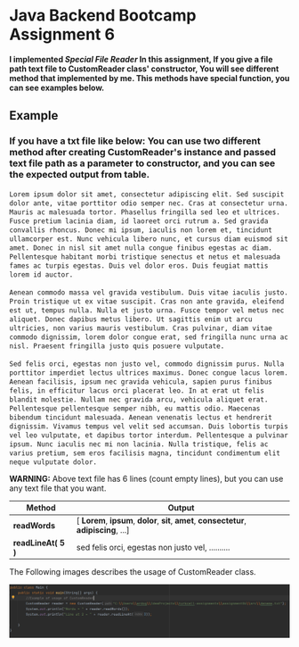 # Java Backend Bootcamp Assignment 6

**I implemented *Special File Reader* In this assignment, If you give a file 
path text file to CustomReader class' constructor, You will see different 
method that implemented by me. This methods have special function, you can 
see examples below.**

## Example
### If you have a txt file like below: You can use two different method after creating CustomReader's instance and passed text file path as a parameter to constructor, and you can see the expected output from table.
```
Lorem ipsum dolor sit amet, consectetur adipiscing elit. Sed suscipit dolor ante, vitae porttitor odio semper nec. Cras at consectetur urna. Mauris ac malesuada tortor. Phasellus fringilla sed leo et ultrices. Fusce pretium lacinia diam, id laoreet orci rutrum a. Sed gravida convallis rhoncus. Donec mi ipsum, iaculis non lorem et, tincidunt ullamcorper est. Nunc vehicula libero nunc, et cursus diam euismod sit amet. Donec in nisl sit amet nulla congue finibus egestas ac diam. Pellentesque habitant morbi tristique senectus et netus et malesuada fames ac turpis egestas. Duis vel dolor eros. Duis feugiat mattis lorem id auctor.

Aenean commodo massa vel gravida vestibulum. Duis vitae iaculis justo. Proin tristique ut ex vitae suscipit. Cras non ante gravida, eleifend est ut, tempus nulla. Nulla et justo urna. Fusce tempor vel metus nec aliquet. Donec dapibus metus libero. Ut sagittis enim ut arcu ultricies, non varius mauris vestibulum. Cras pulvinar, diam vitae commodo dignissim, lorem dolor congue erat, sed fringilla nunc urna ac nisl. Praesent fringilla justo quis posuere vulputate.

Sed felis orci, egestas non justo vel, commodo dignissim purus. Nulla porttitor imperdiet lectus ultrices maximus. Donec congue lacus lorem. Aenean facilisis, ipsum nec gravida vehicula, sapien purus finibus felis, in efficitur lacus orci placerat leo. In at erat ut felis blandit molestie. Nullam nec gravida arcu, vehicula aliquet erat. Pellentesque pellentesque semper nibh, eu mattis odio. Maecenas bibendum tincidunt malesuada. Aenean venenatis lectus et hendrerit dignissim. Vivamus tempus vel velit sed accumsan. Duis lobortis turpis vel leo vulputate, et dapibus tortor interdum. Pellentesque a pulvinar ipsum. Nunc iaculis nec mi non lacinia. Nulla tristique, felis ac varius pretium, sem eros facilisis magna, tincidunt condimentum elit neque vulputate dolor.

```
**WARNING:** Above text file has 6 lines (count empty lines), but you can use 
any text 
file that you want. 

| Method                | Output                                                          |
|-----------------------|-----------------------------------------------------------------|
| **readWords**         | [ **Lorem**, **ipsum**, **dolor**, **sit**, **amet**, **consectetur**, **adipiscing**, ...] |
| **readLineAt( 5 )**   | sed felis orci, egestas non justo vel, ..........               |


The Following images describes the usage of CustomReader class.

![](1.png)
